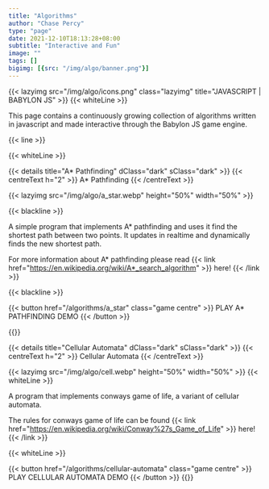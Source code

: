 ```yaml
---
title: "Algorithms"
author: "Chase Percy"
type: "page"
date: 2021-12-10T18:13:28+08:00
subtitle: "Interactive and Fun"
image: ""
tags: []
bigimg: [{src: "/img/algo/banner.png"}]
---
```

{{< lazyimg src="/img/algo/icons.png" class="lazyimg" title="JAVASCRIPT | BABYLON JS" >}}
{{< whiteLine >}}

This page contains a continuously growing collection of algorithms written in javascript and made interactive through
the Babylon JS game engine. 

{{< line >}}

{{< whiteLine >}}

{{< details title="A* Pathfinding" dClass="dark" sClass="dark" >}}
{{< centreText h="2" >}} A* Pathfinding {{< /centreText >}}

{{< lazyimg src="/img/algo/a_star.webp" height="50%" width="50%" >}}

{{< blackline >}}

A simple program that implements A* pathfinding and uses it find the shortest path between two points. 
It updates in realtime and dynamically finds the new shortest path. 

For more information about A* pathfinding please read {{< link href="https://en.wikipedia.org/wiki/A*_search_algorithm" >}} here! {{< /link >}}

{{< blackline >}}

{{< button href="/algorithms/a_star" class="game centre" >}} PLAY A* PATHFINDING DEMO {{< /button >}}

{{</details>}}

{{< details title="Cellular Automata" dClass="dark" sClass="dark" >}}
{{< centreText h="2" >}} Cellular Automata {{< /centreText >}}

{{< lazyimg src="/img/algo/cell.webp" height="50%" width="50%" >}}
{{< whiteLine >}}

A program that implements conways game of life, a variant of cellular automata. 

The rules for conways game of life can be found {{< link href="https://en.wikipedia.org/wiki/Conway%27s_Game_of_Life" >}} here! {{< /link >}}

{{< whiteLine >}}

{{< button href="/algorithms/cellular-automata" class="game centre" >}} PLAY CELLULAR AUTOMATA DEMO {{< /button >}}
{{</details>}}


